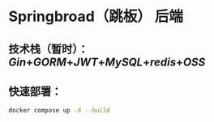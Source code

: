 # Springbroad（跳板） 后端
## 技术栈（暂时）：*Gin*+*GORM*+*JWT*+*MySQL*+*redis*+*OSS*
## 快速部署：
```bash
docker compose up -d --build
```